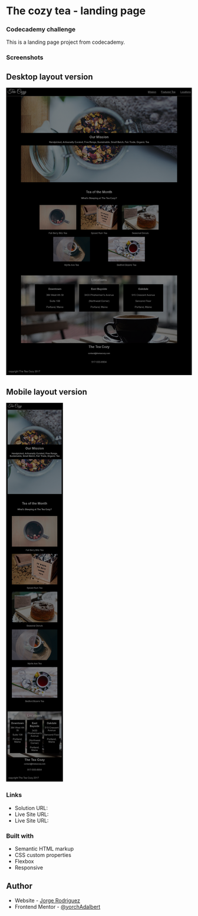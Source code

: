 # The cozy tea - landing page

### Codecademy challenge

This is a landing page project from codecademy.

### Screenshots

## Desktop layout version

![](/assets/desktop-version.png)

## Mobile layout version

![](/assets/mobile-version.png)

### Links

- Solution URL:[]()
- Live Site URL:[]()
- Live Site URL:[]()

### Built with

- Semantic HTML markup
- CSS custom properties
- Flexbox
- Responsive

## Author

- Website - [Jorge Rodriguez](http://www.yorchadalbert.com)
- Frontend Mentor - [@yorchAdalbert](https://www.frontendmentor.io/profile/yorchAdalbert)